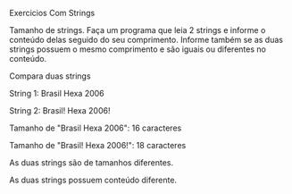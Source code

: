  Exercicios Com Strings
 
 Tamanho de strings.  Faça um programa que leia 2 strings e informe o conteúdo delas seguido do seu comprimento. Informe também se as duas strings possuem o mesmo comprimento e são iguais ou diferentes no conteúdo. 
 
 Compara duas strings
 
 String 1: Brasil Hexa 2006
 
 String 2: Brasil! Hexa 2006! 
 
 Tamanho de "Brasil Hexa 2006": 16 caracteres
 
 Tamanho de "Brasil! Hexa 2006!": 18 caracteres 
 
 As duas strings são de tamanhos diferentes. 
 
 As duas strings possuem conteúdo diferente.
